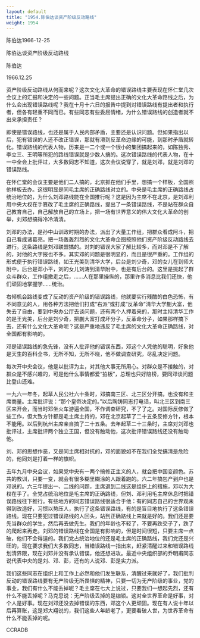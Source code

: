 ```yaml
---
layout: default
title: "1954.陈伯达谈资产阶级反动路线"
weight: 1954
---
```


陈伯达1966-12-25

陈伯达谈资产阶级反动路线

陈伯达

1966.12.25

资产阶级反动路线从何而来呢？这次文化大革命的错误路线主要表现在怀仁堂几次会议上的汇报和决定的一些问题。正当毛主席提出正确的文化大革命路线之后，为什么会出现错误路线呢？我在十月十六日的报告中提到对错误路线有提出者和执行者，但各有轻重不同而已。有些同志有些委屈情绪，为什么错误路线的创造者就不出来承担责任？

即使是错误路线，也还是属于人民内部矛盾，主要还是认识问题。但如果指出以后，犯有错误的人还不改正错误，那就有滑到反革命边缘的可能，到那时矛盾就转化。错误路线的代表人物，历来是一二个或一个很小的集团搞起来的，如陈独秀、李立三、王明等所犯的路线错误就是少数人搞的。这次错误路线的代表人物，在十一中全会上批评过，大多数同志不知道，这次会议说穿了，就是刘邓，就是刘邓的错误路线。

在怀仁堂的会议主要是他们二人搞的，北京抓在他们手里，想搞一个样板，全国照他样板去办。这很明显是同毛主席的正确路线对立的。中央是毛主席的正确路线占统治地位的，为什么刘邓路线能在全国推行呢？这是因为主席不在北京，是刘邓利用中央大权在手篡改了毛主席的正确路线，提出了一条错误路线，不是站在群众自己教育自己，自己解放自己的立场上，把一场有世界意义的伟大文化大革命的创举，刘邓想搞得冷冷清清。

刘邓的办法，是孙中山训政时期的办法，派出了大量工作组，把群众看成阿斗，把自己看成诸葛亮。把一场轰轰烈烈的文化大革命企图按照他们资产阶级反动路线去进行。这条路线是刘邓联盟搞的。对刘的错误大家了解比较多，而对邓是不了解的，对他的大字报也不多。其实邓的问题是很明显的，而且是很严重的。工作组的形式便于执行错误路线，如王光美到清华大学，后台是刘少奇，邓的女儿在到师大附中，后台是邓小平，刘的女儿刘涛到清华附中，也是有后台的。这里是挑起了群众斗群众，工作组撤走之后，……人在那里操纵的，那里许多消息比我们还快，他们顽固地掌握学……统治。

右倾机会路线变成了反动的资产阶级的错误路线，他就要实行残酷的白色恐怖，有不同意见的人，用各种方法把他们打成“右派”或打成“反革命”清华大学蒯大富，他失去了自由，要到中央办公厅去谈问题，还有两个人押着来的，那时主持清华工作的是王光美，后台是刘少奇，把蒯大富打成坏分子，反革命分子，如果那样搞下去，还有什么文化大革命呢？这是严重地违反了毛主席的文化大革命正确路线，对全国都有影响的。

邓是错误路线的急先锋，没有人批评他的错误东西，邓这个人凭他的聪明，好象他是天生的百科全书，无所不知，无所不晓，他不做调查研究，尽乱决定问题。

每次开中央会议，他是以批评为主，对其他大事无所用心。对群众是不接触的，对群众是不感兴趣的，可是他什么事情都爱“拍板”，总理也只好陪榜，要同邓谈问题比登山还难。

一九六一年冬，起草人民公社六十条时，邓搞南三区、北三区分开搞，也没有和主席商量。主席批评说：“那个皇帝决定的。”以后陶铸同志打电话，叫北三区到南三区来开会，而当时邓坐火车游遍全国，不作调查研究，不了了之。对国际反修做了些工作，但大致方针都是毛主席主持的，邓在北京起草了二十五条反修方针，根本不能用。以后到杭州主席亲自搞了二十五条。去年起草二十三条时，主席对刘邓也批评过，主席批评两个独立王国，但没有触动他，这次批评错误路线还没有触动他。

刘、邓的思想作恶，又是同主席相对抗的，邓的面貌如不在我们全党搞清是危险的，他同刘是打着一样的旗帜。

去年九月中央会议，如果党中央有一两个搞修正主义的人，就会把中国变颜色。苏共的教训，只要一变，就会有很多糊里糊涂的人跟着跑的。六二年搞包产到户也是邓说的。六三年提出一、二线的问题，主席退到二线这是组织上的措施，邓以为大权在手了。全党占统治地位是毛主席的正确路线，但刘、邓利用毛主席休息时把错误路线往下推行。有些地方的同志错误路线很适合于他：有的同志自己的世界观未得到改造好，习惯以势压人，执行了这条错误路线，有的是盲目地执行了这条错误路线。现在只要犯过错误路线的人回头，站到正确路线上来就是好的。我们还是要先当群众的学生，然后再去做先生。我们的年龄也不轻了，不要再跌交子了，跌了的爬起来再走。刘邓的错误路线在全国是有影响的，但是时间很短，只要主席一点破，他们不会得逞的。我们党占统治地位的还是毛主席的正确路线，我们党还是兴旺的，现在要求我们大多数同志，当错误路线一指出来，赶紧清醒过来和错误路线划清界限，现在刘邓并没有承认错误，他还想进攻。最近中央组织部的乔明甫同志说代表中央的是刘、邓、彭，还有的人说邓、彭是实力派。

我们这些同志在组织上和工作上必然和他们发生联系，清醒过来就好了，我们批判反动的错误路线要有无产阶级无所畏惧的精神，只要一切为无产阶级的事业，党的事业，我们有什么不能丢掉呢？毛主席在七大上说过，只要我们一想起先烈，还有什么不能丢掉呢？马克思说：无产阶级丢掉的是枷锁。这对全世界革命是好事，对个人是好事。现在刘邓还没去掉错误的东西，邓这个人更顽固。现在有人说十年以后再算账，这是郑大翔说的，我们这些人年龄老了，更要看破人世，为世界革命有什么不能丢掉的呢。

CCRADB

